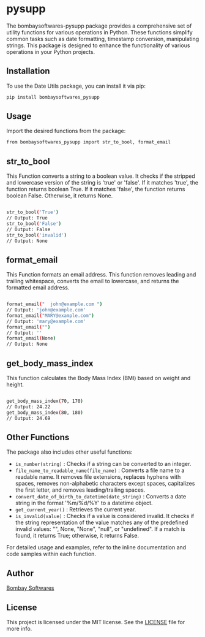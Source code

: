 # pysupp

The bombaysoftwares-pysupp package provides a comprehensive set of utility functions for various operations in Python. These functions simplify common tasks such as date formatting, timestamp conversion, manipulating strings. This package is designed to enhance the functionality of various operations in your Python projects.

## Installation

To use the Date Utils package, you can install it via pip:

```bash
pip install bombaysoftwares_pysupp
```

## Usage

Import the desired functions from the package:

```bash
from bombaysoftwares_pysupp import str_to_bool, format_email
```

## str_to_bool

This Function converts a string to a boolean value. It checks if the stripped and lowercase version of the string is 'true' or 'false'. If it matches 'true', the function returns boolean True. If it matches 'false', the function returns boolean False. Otherwise, it returns None.

```bash

str_to_bool('True')
// Output: True
str_to_bool('False')
// Output: False
str_to_bool('invalid')
// Output: None

```

## format_email

This Function formats an email address. This function removes leading and trailing whitespace, converts the email to lowercase, and returns the formatted email address.

```bash

format_email("  john@example.com ")
// Output: 'john@example.com'
format_email("MARY@example.com")
// Output: 'mary@example.com'
format_email("")
// Output: ''
format_email(None)
// Output: None

```

## get_body_mass_index

This function calculates the Body Mass Index (BMI) based on weight and height.

```bash

get_body_mass_index(70, 170)
// Output: 24.22
get_body_mass_index(80, 180)
// Output: 24.69

```

## Other Functions

The package also includes other useful functions:
- `is_number(string)` : Checks if a string can be converted to an integer.
- `file_name_to_readable_name(file_name)` : Converts a file name to a readable name. It removes file extensions, replaces hyphens with spaces, removes non-alphabetic characters except spaces, capitalizes the first letter, and removes leading/trailing spaces.
- `convert_date_of_birth_to_datetime(date_string)` : Converts a date string in the format '%m/%d/%Y' to a datetime object.
- `get_current_year()` : Retrieves the current year.
- `is_invalid(value)` : Checks if a value is considered invalid. It checks if the string representation of the value matches any of the predefined invalid values: "", None, "None", "null", or "undefined". If a match is found, it returns True; otherwise, it returns False.


For detailed usage and examples, refer to the inline documentation and code samples within each function.

## Author

[Bombay Softwares](https://www.bombaysoftwares.com/)

## License

This project is licensed under the MIT license. See the [LICENSE](LICENSE) file for more info.